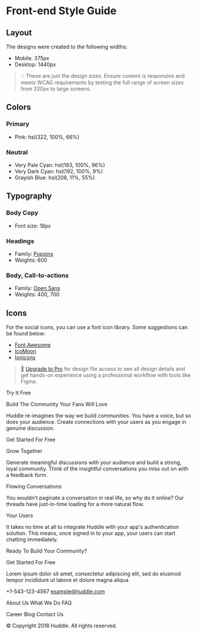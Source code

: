 # Front-end Style Guide

## Layout

The designs were created to the following widths:

- Mobile: 375px
- Desktop: 1440px

> 💡 These are just the design sizes. Ensure content is responsive and meets WCAG requirements by testing the full range of screen sizes from 320px to large screens.

## Colors

### Primary

- Pink: hsl(322, 100%, 66%)

### Neutral

- Very Pale Cyan: hsl(193, 100%, 96%)
- Very Dark Cyan: hsl(192, 100%, 9%)
- Grayish Blue: hsl(208, 11%, 55%)

## Typography

### Body Copy

- Font size: 18px

### Headings

- Family: [Poppins](https://fonts.google.com/specimen/Poppins)
- Weights: 600

### Body, Call-to-actions

- Family: [Open Sans](https://fonts.google.com/specimen/Open+Sans)
- Weights: 400, 700

## Icons

For the social icons, you can use a font icon library. Some suggestions can be found below:

- [Font Awesome](https://fontawesome.com/)
- [IcoMoon](https://icomoon.io/)
- [Ionicons](https://ionicons.com/)

> 💎 [Upgrade to Pro](https://www.frontendmentor.io/pro?ref=style-guide) for design file access to see all design details and get hands-on experience using a professional workflow with tools like Figma.

 Try It Free

  Build The Community Your Fans Will Love

  Huddle re-imagines the way we build communities. You have a voice, but so does your audience. 
  Create connections with your users as you engage in genuine discussion. 

  Get Started For Free

  Grow Together

  Generate meaningful discussions with your audience and build a strong, loyal community. 
  Think of the insightful conversations you miss out on with a feedback form. 

  Flowing Conversations

  You wouldn't paginate a conversation in real life, so why do it online? Our threads 
  have just-in-time loading for a more natural flow.

  Your Users

  It takes no time at all to integrate Huddle with your app's authentication solution. 
  This means, once signed in to your app, your users can start chatting immediately.

  Ready To Build Your Community?

  Get Started For Free

  Lorem ipsum dolor sit amet, consectetur adipiscing elit, sed do eiusmod tempor 
  incididunt ut labore et dolore magna aliqua

  +1-543-123-4567
  example@huddle.com

  About Us
  What We Do
  FAQ

  Career
  Blog
  Contact Us

  &copy; Copyright 2018 Huddle. All rights reserved.